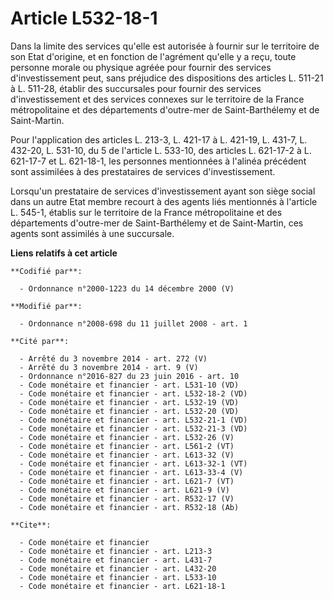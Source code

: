 # Article L532-18-1

Dans la limite des services qu'elle est autorisée à fournir sur le territoire de son Etat d'origine, et en fonction de
l'agrément qu'elle y a reçu, toute personne morale ou physique agréée pour fournir des services d'investissement peut, sans
préjudice des dispositions des articles L. 511-21 à L. 511-28, établir des succursales pour fournir des services
d'investissement et des services connexes sur le territoire de la France métropolitaine et des départements d'outre-mer de
Saint-Barthélemy et de Saint-Martin.

Pour l'application des articles L. 213-3, L. 421-17 à L. 421-19, L. 431-7, L. 432-20, L. 531-10, du 5 de l'article L. 533-10,
des articles L. 621-17-2 à L. 621-17-7 et L. 621-18-1, les personnes mentionnées à l'alinéa précédent sont assimilées à des
prestataires de services d'investissement.

Lorsqu'un prestataire de services d'investissement ayant son siège social dans un autre Etat membre recourt à des agents liés
mentionnés à l'article L. 545-1, établis sur le territoire de la France métropolitaine et des départements d'outre-mer de
Saint-Barthélemy et de Saint-Martin, ces agents sont assimilés à une succursale.

**Liens relatifs à cet article**

	**Codifié par**:

	  - Ordonnance n°2000-1223 du 14 décembre 2000 (V)

	**Modifié par**:

	  - Ordonnance n°2008-698 du 11 juillet 2008 - art. 1

	**Cité par**:

	  - Arrêté du 3 novembre 2014 - art. 272 (V)
	  - Arrêté du 3 novembre 2014 - art. 9 (V)
	  - Ordonnance n°2016-827 du 23 juin 2016 - art. 10
	  - Code monétaire et financier - art. L531-10 (VD)
	  - Code monétaire et financier - art. L532-18-2 (VD)
	  - Code monétaire et financier - art. L532-19 (VD)
	  - Code monétaire et financier - art. L532-20 (VD)
	  - Code monétaire et financier - art. L532-21-1 (VD)
	  - Code monétaire et financier - art. L532-21-3 (VD)
	  - Code monétaire et financier - art. L532-26 (V)
	  - Code monétaire et financier - art. L561-2 (VT)
	  - Code monétaire et financier - art. L613-32 (V)
	  - Code monétaire et financier - art. L613-32-1 (VT)
	  - Code monétaire et financier - art. L613-33-4 (V)
	  - Code monétaire et financier - art. L621-7 (VT)
	  - Code monétaire et financier - art. L621-9 (V)
	  - Code monétaire et financier - art. R532-17 (V)
	  - Code monétaire et financier - art. R532-18 (Ab)

	**Cite**:

	  - Code monétaire et financier
	  - Code monétaire et financier - art. L213-3
	  - Code monétaire et financier - art. L431-7
	  - Code monétaire et financier - art. L432-20
	  - Code monétaire et financier - art. L533-10
	  - Code monétaire et financier - art. L621-18-1
